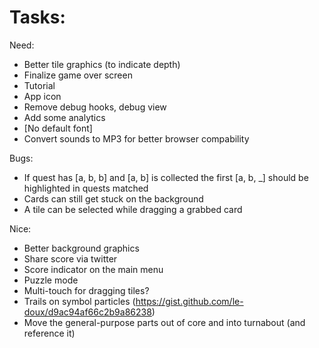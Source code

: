 
# Tasks:

Need:
* Better tile graphics (to indicate depth)
* Finalize game over screen
* Tutorial
* App icon
* Remove debug hooks, debug view
* Add some analytics
* [No default font]
* Convert sounds to MP3 for better browser compability

Bugs:
* If quest has [a, b, b] and [a, b] is collected the first [a, b, _] should be highlighted in quests matched
* Cards can still get stuck on the background
* A tile can be selected while dragging a grabbed card

Nice:
* Better background graphics
* Share score via twitter
* Score indicator on the main menu
* Puzzle mode
* Multi-touch for dragging tiles?
* Trails on symbol particles (https://gist.github.com/le-doux/d9ac94af66c2b9a86238)
* Move the general-purpose parts out of core and into turnabout (and reference it)
